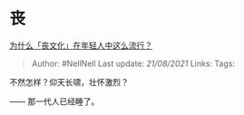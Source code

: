 # 丧
[为什么「丧文化」在年轻人中这么流行？](https://www.zhihu.com/question/281756338/answer/704523458)

> Author: #NellNell 
Last update: *21/08/2021* 
Links:
Tags: 

不然怎样？仰天长啸，壮怀激烈？

—— 那一代人已经睡了。